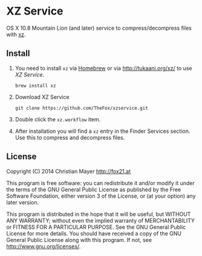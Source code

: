 # XZ Service
OS X 10.8 Mountain Lion (and later) service to compress/decompress files with [xz](http://tukaani.org/xz/).

## Install
1. You need to install `xz` via [Homebrew](http://brew.sh/) or via <http://tukaani.org/xz/> to use *XZ Service*.
	
	`brew install xz`

2. Download XZ Service
	
	`git clone https://github.com/TheFox/xzservice.git`

3. Double click the `xz.workflow` item.
4. After installation you will find a `xz` entry in the Finder Services section. Use this to compress and decompress files.

## License
Copyright (C) 2014 Christian Mayer <http://fox21.at>

This program is free software: you can redistribute it and/or modify it under the terms of the GNU General Public License as published by the Free Software Foundation, either version 3 of the License, or (at your option) any later version.

This program is distributed in the hope that it will be useful, but WITHOUT ANY WARRANTY; without even the implied warranty of MERCHANTABILITY or FITNESS FOR A PARTICULAR PURPOSE. See the GNU General Public License for more details. You should have received a copy of the GNU General Public License along with this program. If not, see <http://www.gnu.org/licenses/>.